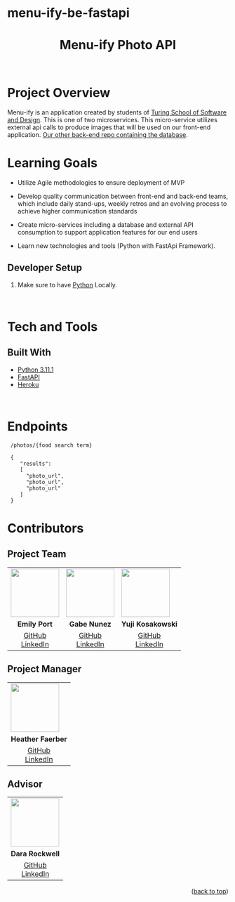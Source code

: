 # menu-ify-be-fastapi
<div align="center">
  <h1>Menu-ify Photo API</h1>

</div>

<br>

# Project Overview

Menu-ify is an application created by students of [Turing School of Software and Design](https://turing.edu/). This is one of two microservices. This micro-service utilizes external api calls to produce images that will be used on our front-end application. 
[Our other back-end repo containing the database](https://github.com/menu-ify/menu-ify-rails-be).


# Learning Goals

- Utilize Agile methodologies to ensure deployment of MVP

- Develop quality communication between front-end and back-end teams, which include daily stand-ups, weekly retros and an evolving process to achieve higher communication standards

- Create micro-services including a database and external API consumption to support application features for our end users

- Learn new technologies and tools (Python with FastApi Framework). 



## Developer Setup
  1. Make sure to have [Python](https://www.python.org/downloads/) Locally.


<br>

# Tech and Tools

## Built With
- [Python 3.11.1](https://www.python.org/downloads/)
- [FastAPI](https://fastapi.tiangolo.com/) 
- [Heroku](https://www.heroku.com/what)





<br>

# Endpoints
```
 /photos/{food search term}
```
```
 {
    "results":
    [
      "photo_url",
      "photo_url",
      "photo_url"
    ]
 }
```


    


# Contributors

## Project Team

<table>
  <tr>
    <td><img src="https://avatars.githubusercontent.com/u/57226658?v=4" width=110px height=auto></td>
    <td><img src="https://avatars.githubusercontent.com/u/108249540?v=4"width=110px height=auto></td>
    <td><img src="https://avatars.githubusercontent.com/u/108035840?v=4" width=110px height=auto></td>
  </tr>
  <tr>
    <td><div align="center"><strong>Emily Port</strong></div></td>
    <td><div align="center"><strong>Gabe Nunez</strong></div></td>
    <td><div align="center"><strong>Yuji Kosakowski</strong></td>

  </tr>
  <tr>
    <td>
      <div align="center">
        <a href="https://github.com/eport01">GitHub</a><br>
        <a href="https://www.linkedin.com/in/emily-port-3ab6389b/">LinkedIn</a>
      <div>
    </td>
    <td>
      <div align="center">
        <a href="https://github.com/MisterJackpots">GitHub</a><br>
        <a href="https://www.linkedin.com/in/gabriel-c-nunez/">LinkedIn</a>
      </div>
    </td>
    <td>
      <div align="center">
        <a href="https://github.com/Yuji3000">GitHub</a><br>
        <a href="https://www.linkedin.com/in/yujikosa/">LinkedIn</a>
      </div>
    </td>
  </tr>
</table>

## Project Manager

<table>
  <tr>
    <td><img src="https://avatars.githubusercontent.com/u/48163945?v=4" width=110px height=auto></td>
  </tr>
  <tr>
    <td><div align="center"><strong>Heather Faerber</strong></div></td>
  </tr>
  <tr>
    <td>
      <div align="center"><a href="https://github.com/hfaerber">GitHub</a><br>
      <a href="https://www.linkedin.com/in/heather-faerber/">LinkedIn</a></div>
    </td>
  </tr>
</table>

## Advisor

<table>
  <tr>
    <td><img src="https://avatars.githubusercontent.com/u/71724135?v=4" width=110px height=auto></td>
  </tr>
  <tr>
    <td><div align="center"><strong>Dara Rockwell</strong></div></td>
  </tr>
  <tr>
    <td>
      <div align="center"><a href="https://github.com/dara-rockwell">GitHub</a><br>
      <a href="https://www.linkedin.com/in/dcrockwell/">LinkedIn</a></div>
    </td>
  </tr>
</table>

<p align="right">(<a href="#top">back to top</a>)</p>


